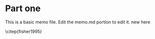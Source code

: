 

<!-- It is the space where something good should go -->



# Part one
This is a basic memo file. Edit the memo.md portion to edit it. new here

\citep{fisher1995}






<!-- * IPR Under Dictatorship: Observed Exit as a Signaling Process in Authoritarian Regimes
Presented at 2012 Midwest Political Science Association Annual Meeting, Adapted from my Qualifying Paper
 -->
 